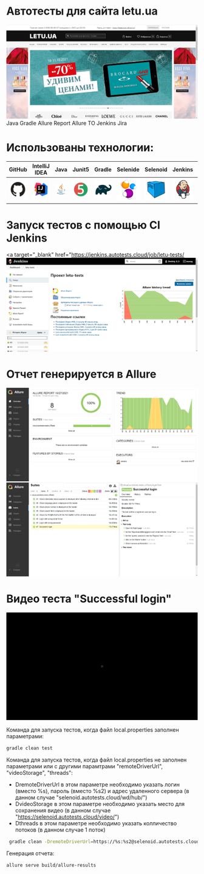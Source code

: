 # Автотесты для сайта letu.ua
![alt text](images/mainPage.png)
		Java		Gradle			Allure Report	Allure TO	Jenkins	Jira
# Использованы технологии:
| GitHub | IntelliJ IDEA | Java  | Junit5  |  Gradle | Selenide  | Selenoid  | Jenkins |Allure Report  |  Allure TestOps | Jira  |
|---|---|---|---|---|---|---|---|---|---|---|
| ![alt text](images/GitHub.svg)  |  ![alt text](images/IntelijIdea.svg) |  ![alt text](images/Java.svg) | ![alt text](images/Junit5.svg)  | ![alt text](images/Gradle.svg)  | ![alt text](images/Selenide.svg)  |  ![alt text](images/Selenoid.svg) | ![alt text](images/Jenkins.svg)  | ![alt text](images/AllureReport.svg)  | ![alt text](images/AllureTestOps.svg)  |  ![alt text](images/Jira.svg) |

# Запуск тестов с помощью CI Jenkins
<a target="_blank" href="https://jenkins.autotests.cloud/job/letu-tests/</a>
![alt text](images/JenkinsCI.png)

# Отчет генерируется в Allure
![alt text](images/allureReport_1.png)
![alt text](images/allureReport_2.png)

# Видео теста "Successful login"
![alt text](images/loginVideo.gif)

Команда для запуска тестов, когда файл local.properties заполнен параметрами:
```bash
gradle clean test
```
Команда для запуска тестов, когда файл local.properties не заполнен параметрами или с другими парамтрами "remoteDriverUrl", "videoStorage", "threads":
- DremoteDriverUrl в этом параметре необходимо указать логин (вместо %s), пароль (вместо %s2) и адрес удаленного сервера (в данном случае "selenoid.autotests.cloud/wd/hub/")
- DvideoStorage в этом параметре необходимо указать место для сохранения видео (в данном случае "https://selenoid.autotests.cloud/video/")
- Dthreads в этом параметре необходимо указать колличество потоков (в данном случае 1 поток)
```bash
 gradle clean -DremoteDriverUrl=https://%s:%s2@selenoid.autotests.cloud/wd/hub/ -DvideoStorage=https://selenoid.autotests.cloud/video/ -Dthreads=1 test
```
Генерация отчета:
```bash
allure serve build/allure-results
```
